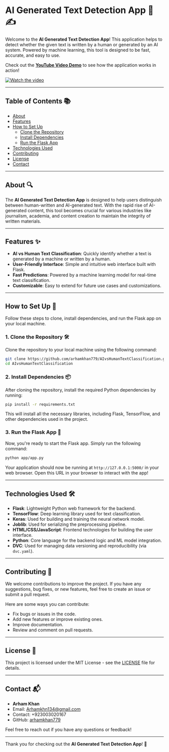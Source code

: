 # AI Generated Text Detection App 🤖✍️

Welcome to the **AI Generated Text Detection App**! This application helps to detect whether the given text is written by a human or generated by an AI system. Powered by machine learning, this tool is designed to be fast, accurate, and easy to use.

Check out the **[YouTube Video Demo](https://youtu.be/ZAB-ph1CGcs)** to see how the application works in action!

[![Watch the video](https://img.youtube.com/vi/ZAB-ph1CGcs/0.jpg)](https://youtu.be/ZAB-ph1CGcs)

---

## Table of Contents 📚

- [About](#about)
- [Features](#features)
- [How to Set Up](#how-to-set-up)
  - [Clone the Repository](#clone-the-repository)
  - [Install Dependencies](#install-dependencies)
  - [Run the Flask App](#run-the-flask-app)
- [Technologies Used](#technologies-used)
- [Contributing](#contributing)
- [License](#license)
- [Contact](#contact)

---

## About 🔍

The **AI Generated Text Detection App** is designed to help users distinguish between human-written and AI-generated text. With the rapid rise of AI-generated content, this tool becomes crucial for various industries like journalism, academia, and content creation to maintain the integrity of written materials.

---

## Features ✨

- **AI vs Human Text Classification**: Quickly identify whether a text is generated by a machine or written by a human.
- **User-Friendly Interface**: Simple and intuitive web interface built with Flask.
- **Fast Predictions**: Powered by a machine learning model for real-time text classification.
- **Customizable**: Easy to extend for future use cases and customizations.

---

## How to Set Up 🚀

Follow these steps to clone, install dependencies, and run the Flask app on your local machine.

### 1. Clone the Repository 🛠️

Clone the repository to your local machine using the following command:

```bash
git clone https://github.com/arhamkhan779/AIvsHumanTextClassification.git
cd AIvsHumanTextClassification
```

### 2. Install Dependencies 📦

After cloning the repository, install the required Python dependencies by running:

```bash
pip install -r requirements.txt
```

This will install all the necessary libraries, including Flask, TensorFlow, and other dependencies used in the project.

### 3. Run the Flask App 🚢

Now, you're ready to start the Flask app. Simply run the following command:

```bash
python app/app.py
```

Your application should now be running at `http://127.0.0.1:5000/` in your web browser. Open this URL in your browser to interact with the app!

---

## Technologies Used 🛠️

- **Flask**: Lightweight Python web framework for the backend.
- **TensorFlow**: Deep learning library used for text classification.
- **Keras**: Used for building and training the neural network model.
- **Joblib**: Used for serializing the preprocessing pipeline.
- **HTML/CSS/JavaScript**: Frontend technologies for building the user interface.
- **Python**: Core language for the backend logic and ML model integration.
- **DVC**: Used for managing data versioning and reproducibility (via `dvc.yaml`).

---

## Contributing 🤝

We welcome contributions to improve the project. If you have any suggestions, bug fixes, or new features, feel free to create an issue or submit a pull request.

Here are some ways you can contribute:
- Fix bugs or issues in the code.
- Add new features or improve existing ones.
- Improve documentation.
- Review and comment on pull requests.

---

## License 📄

This project is licensed under the MIT License - see the [LICENSE](LICENSE) file for details.

---

## Contact 📬

- **Arham Khan**  
- Email: [Arhamkhn134@gmail.com](mailto:Arhamkhn134@gmail.com)  
- Contact: +923003020167  
- GitHub: [arhamkhan779](https://github.com/arhamkhan779)

Feel free to reach out if you have any questions or feedback!

---

Thank you for checking out the **AI Generated Text Detection App**! 🚀
```
